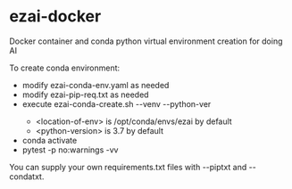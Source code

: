 # ezai-docker
Docker container and conda python virtual environment creation for doing AI

To create conda environment:

- modify ezai-conda-env.yaml as needed
- modify ezai-pip-req.txt as needed
- execute ezai-conda-create.sh --venv <location-of-env>  --python-ver <python-version>
    - \<location-of-env> is /opt/conda/envs/ezai by default
    - \<python-version> is 3.7 by default
- conda activate <location-of-env>
- pytest -p no:warnings -vv

You can supply your own requirements.txt files with --piptxt and --condatxt.
    